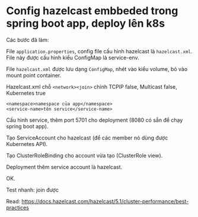 # Config hazelcast embbeded trong spring boot app, deploy lên k8s

Các bước đã làm:

File `application.properties`, config file cấu hình hazelcast là `hazelcast.xml`. File này được cấu hình kiểu ConfigMap là service-env.

File `hazelcast.xml` được lưu dạng `ConfigMap`, nhét vào kiểu volume, bỏ vào mount point container.

Hazelcast.xml chỗ `<network><join>` chỉnh TCPIP false, Multicast false, Kubernetes true 

    <namespace>namespace của app</namespace>
    <service-name>tên service</service-name>


Cấu hình service, thêm port 5701 cho deployment (8080 có sẵn để chạy spring boot app).

Tạo ServiceAccount cho hazelcast (để các member nó dùng được Kubernetes API).

Tạo ClusterRoleBinding cho account vừa tạo (ClusterRole view).

Deployment thêm service account là hazelcast.

OK.

Test nhanh: join được

Read: https://docs.hazelcast.com/hazelcast/5.1/cluster-performance/best-practices
